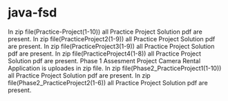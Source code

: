 # java-fsd
In zip file(Practice-Project(1-10)) all  Practice Project Solution pdf are present.
In zip file(PracticeProject2(1-9)) all  Practice Project Solution pdf are present.
In zip file(PracticeProject3(1-9)) all  Practice Project Solution pdf are present.
In zip file(PracticeProject4(1-8)) all  Practice Project Solution pdf are present.
Phase 1 Assesment Project Camera Rental Application is uploades in zip file.
In zip file(Phase2_PracticeProject1(1-10)) all  Practice Project Solution pdf are present.
In zip file(Phase2_PracticeProject2(1-6)) all  Practice Project Solution pdf are present.
